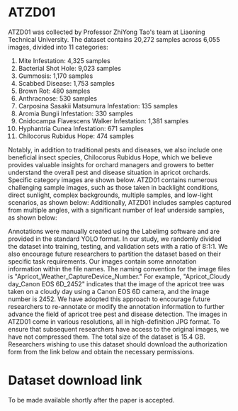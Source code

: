 # ATZD01
ATZD01 was collected by Professor ZhiYong Tao's team at Liaoning Technical University. The dataset contains 20,272 samples across 6,055 images, divided into 11 categories:
1.	Mite Infestation: 4,325 samples
2.	Bacterial Shot Hole: 9,023 samples
3.	Gummosis: 1,170 samples
4.	Scabbed Disease: 1,753 samples
5.	Brown Rot: 480 samples
6.	Anthracnose: 530 samples
7.	Carposina Sasakii Matsumura Infestation: 135 samples
8.	Aromia Bungii Infestation: 330 samples
9.	Cnidocampa Flavescens Walker Infestation: 1,381 samples
10.	Hyphantria Cunea Infestation: 671 samples
11.	Chilocorus Rubidus Hope: 474 samples

Notably, in addition to traditional pests and diseases, we also include one beneficial insect species, Chilocorus Rubidus Hope, which we believe provides valuable insights for orchard managers and growers to better understand the overall pest and disease situation in apricot orchards. Specific category images are shown below.
ATZD01 contains numerous challenging sample images, such as those taken in backlight conditions, direct sunlight, complex backgrounds, multiple samples, and low-light scenarios, as shown below:
Additionally, ATZD01 includes samples captured from multiple angles, with a significant number of leaf underside samples, as shown below:

Annotations were manually created using the Labelimg software and are provided in the standard YOLO format. In our study, we randomly divided the dataset into training, testing, and validation sets with a ratio of 8:1:1. We also encourage future researchers to partition the dataset based on their specific task requirements.
Our images contain some annotation information within the file names. The naming convention for the image files is "Apricot_Weather_CaptureDevice_Number." For example, "Apricot_Cloudy day_Canon EOS 6D_2452" indicates that the image of the apricot tree was taken on a cloudy day using a Canon EOS 6D camera, and the image number is 2452. We have adopted this approach to encourage future researchers to re-annotate or modify the annotation information to further advance the field of apricot tree pest and disease detection.
The images in ATZD01 come in various resolutions, all in high-definition JPG format. To ensure that subsequent researchers have access to the original images, we have not compressed them. The total size of the dataset is 15.4 GB.
Researchers wishing to use this dataset should download the authorization form from the link below and obtain the necessary permissions.
# Dataset download link
To be made available shortly after the paper is accepted.
